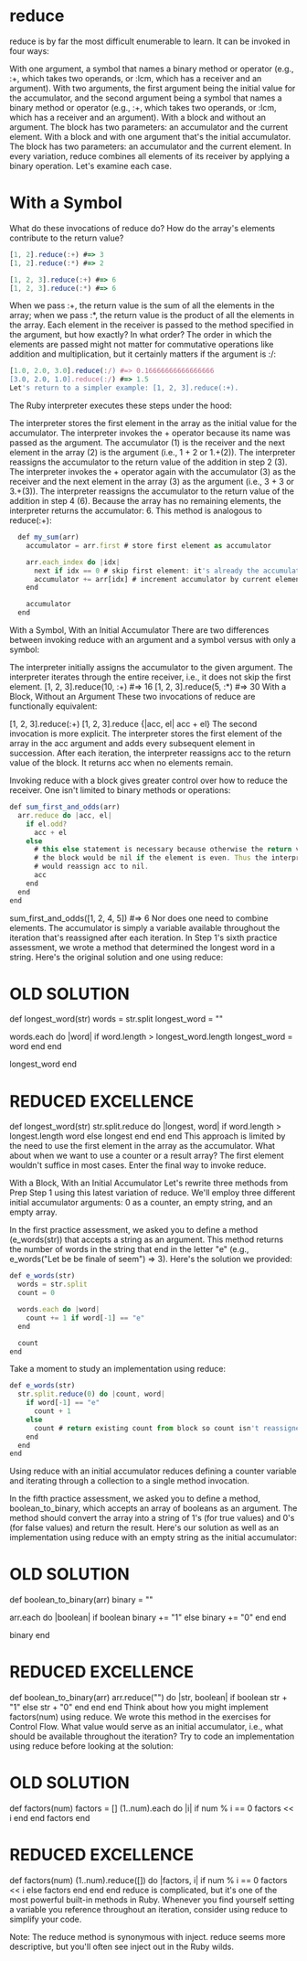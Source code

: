 # reduce
reduce is by far the most difficult enumerable to learn. It can be invoked in four ways:

With one argument, a symbol that names a binary method or operator (e.g., :+, which takes two operands, or :lcm, which has a receiver and an argument).
With two arguments, the first argument being the initial value for the accumulator, and the second argument being a symbol that names a binary method or operator (e.g., :+, which takes two operands, or :lcm, which has a receiver and an argument).
With a block and without an argument. The block has two parameters: an accumulator and the current element.
With a block and with one argument that's the initial accumulator. The block has two parameters: an accumulator and the current element.
In every variation, reduce combines all elements of its receiver by applying a binary operation. Let's examine each case.

# With a Symbol
What do these invocations of reduce do? How do the array's elements contribute to the return value?
```script.js
[1, 2].reduce(:+) #=> 3
[1, 2].reduce(:*) #=> 2

[1, 2, 3].reduce(:+) #=> 6
[1, 2, 3].reduce(:*) #=> 6
```
When we pass :+, the return value is the sum of all the elements in the array; when we pass :*, the return value is the product of all the elements in the array. Each element in the receiver is passed to the method specified in the argument, but how exactly? In what order? The order in which the elements are passed might not matter for commutative operations like addition and multiplication, but it certainly matters if the argument is :/:
```script.js
[1.0, 2.0, 3.0].reduce(:/) #=> 0.16666666666666666
[3.0, 2.0, 1.0].reduce(:/) #=> 1.5
Let's return to a simpler example: [1, 2, 3].reduce(:+). 
```
The Ruby interpreter executes these steps under the hood:

The interpreter stores the first element in the array as the initial value for the accumulator.
The interpreter invokes the + operator because its name was passed as the argument. The accumulator (1) is the receiver and the next element in the array (2) is the argument (i.e., 1 + 2 or 1.+(2)).
The interpreter reassigns the accumulator to the return value of the addition in step 2 (3).
The interpreter invokes the + operator again with the accumulator (3) as the receiver and the next element in the array (3) as the argument (i.e., 3 + 3 or 3.+(3)).
The interpreter reassigns the accumulator to the return value of the addition in step 4 (6).
Because the array has no remaining elements, the interpreter returns the accumulator: 6.
This method is analogous to reduce(:+):
```script.js
  def my_sum(arr)
    accumulator = arr.first # store first element as accumulator

    arr.each_index do |idx|
      next if idx == 0 # skip first element: it's already the accumulator
      accumulator += arr[idx] # increment accumulator by current element
    end

    accumulator
  end
  ```
With a Symbol, With an Initial Accumulator
There are two differences between invoking reduce with an argument and a symbol versus with only a symbol:

The interpreter initially assigns the accumulator to the given argument.
The interpreter iterates through the entire receiver, i.e., it does not skip the first element.
[1, 2, 3].reduce(10, :+) #=> 16
[1, 2, 3].reduce(5, :*) #=> 30
With a Block, Without an Argument
These two invocations of reduce are functionally equivalent:

[1, 2, 3].reduce(:+)
[1, 2, 3].reduce {|acc, el| acc + el}
The second invocation is more explicit. The interpreter stores the first element of the array in the acc argument and adds every subsequent element in succession. After each iteration, the interpreter reassigns acc to the return value of the block. It returns acc when no elements remain.

Invoking reduce with a block gives greater control over how to reduce the receiver. One isn't limited to binary methods or operations:
```script.js
def sum_first_and_odds(arr)
  arr.reduce do |acc, el|
    if el.odd?
      acc + el
    else
      # this else statement is necessary because otherwise the return value of
      # the block would be nil if the element is even. Thus the interpreter
      # would reassign acc to nil.
      acc
    end
  end
end
```
sum_first_and_odds([1, 2, 4, 5]) #=> 6
Nor does one need to combine elements. The accumulator is simply a variable available throughout the iteration that's reassigned after each iteration. In Step 1's sixth practice assessment, we wrote a method that determined the longest word in a string. Here's the original solution and one using reduce:

# OLD SOLUTION
def longest_word(str)
  words = str.split
  longest_word = ""

  words.each do |word|
    if word.length > longest_word.length
      longest_word = word
    end
  end

  longest_word
end

# REDUCED EXCELLENCE
def longest_word(str)
  str.split.reduce do |longest, word|
    if word.length > longest.length
      word
    else
      longest
    end
  end
end
This approach is limited by the need to use the first element in the array as the accumulator. What about when we want to use a counter or a result array? The first element wouldn't suffice in most cases. Enter the final way to invoke reduce.

With a Block, With an Initial Accumulator
Let's rewrite three methods from Prep Step 1 using this latest variation of reduce. We'll employ three different initial accumulator arguments: 0 as a counter, an empty string, and an empty array.

In the first practice assessment, we asked you to define a method (e_words(str)) that accepts a string as an argument. This method returns the number of words in the string that end in the letter "e" (e.g., e_words("Let be be finale of seem") => 3). Here's the solution we provided:
```script.js
def e_words(str)
  words = str.split
  count = 0

  words.each do |word|
    count += 1 if word[-1] == "e"
  end

  count
end
```
Take a moment to study an implementation using reduce:
```script.js
def e_words(str)
  str.split.reduce(0) do |count, word|
    if word[-1] == "e"
      count + 1
    else
      count # return existing count from block so count isn't reassigned to nil
    end
  end
end
```
Using reduce with an initial accumulator reduces defining a counter variable and iterating through a collection to a single method invocation.

In the fifth practice assessment, we asked you to define a method, boolean_to_binary, which accepts an array of booleans as an argument. The method should convert the array into a string of 1's (for true values) and 0's (for false values) and return the result. Here's our solution as well as an implementation using reduce with an empty string as the initial accumulator:

# OLD SOLUTION
def boolean_to_binary(arr)
  binary = ""

  arr.each do |boolean|
    if boolean
      binary += "1"
    else
      binary += "0"
    end
  end

  binary
end

# REDUCED EXCELLENCE
def boolean_to_binary(arr)
  arr.reduce("") do |str, boolean|
    if boolean
      str + "1"
    else
      str + "0"
    end
  end
end
Think about how you might implement factors(num) using reduce. We wrote this method in the exercises for Control Flow. What value would serve as an initial accumulator, i.e., what should be available throughout the iteration? Try to code an implementation using reduce before looking at the solution:

# OLD SOLUTION
def factors(num)
  factors = []
  (1..num).each do |i|
    if num % i == 0
      factors << i
    end
  end
  factors
end


# REDUCED EXCELLENCE
def factors(num)
  (1..num).reduce([]) do |factors, i|
    if num % i == 0
      factors << i
    else
      factors
    end
  end
end
reduce is complicated, but it's one of the most powerful built-in methods in Ruby. Whenever you find yourself setting a variable you reference throughout an iteration, consider using reduce to simplify your code.

Note: The reduce method is synonymous with inject. reduce seems more descriptive, but you'll often see inject out in the Ruby wilds.